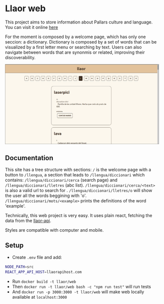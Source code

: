 # Llaor web

This project aims to store information about Pallars culture and language.
You can visit it online [here](https://llaor.com)

For the moment is composed by a welcome page, which has only one seccion: a dictionary.
Dictionary is composed by a set of words
that can be visualized by a first letter menu or searching by text.
Users can also navigate between words that are synonmis or related,
improving their discoverability.

![ABC](screenshots/letters.png)

## Documentation

This site has a tree structure with sections: `/` is the welcome page with a button to `/llengua`,
a section that leads to `/llengua/diccionari` which contains:
`/llengua/diccionari/cerca` (search page) and `/llengua/diccionari/lletres` (abc list).
`/llengua/diccionari/cerca/<text>` is also a valid url to search for <text>.
`/llengua/diccionari/lletres/o` will show the user all the words beggining with 'o'.
`/llengua/diccionari/mots/<example>` prints the definitions of the word 'example'.

Technically, this web project is very easy. It uses plain react,
fetching the data from the [llaor-api](https://github.com/jordifierro/llaor-api).

Styles are compatible with computer and mobile.

## Setup

* Create `.env` file and add:
```bash
NODE_PATH=src
REACT_APP_API_HOST=llaorapihost.com
```
* Run `docker build -t llaor/web`
* Then `docker run -t llaor/web bash -c "npm run test"` will run tests
* And `docker run -p 3000:3000 -t llaor/web` will make web locally available at `localhost:3000`
